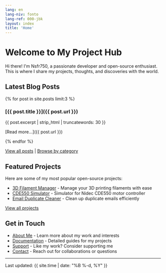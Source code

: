 ```yaml
---
lang: en
lang-niv: fonto
lang-ref: 000-jbk
layout: index
title: 'Home'
---
```


# Welcome to My Project Hub

Hi there! I'm Nsfr750, a passionate developer and open-source enthusiast. This is where I share my projects, thoughts, and discoveries with the world.

## Latest Blog Posts

{% for post in site.posts limit:3 %}
### [{{ post.title }}]({{ post.url }})

{{ post.excerpt | strip_html | truncatewords: 30 }}

[Read more...]({{ post.url }})

{% endfor %}

[View all posts](/blog) | [Browse by category](/categories)

## Featured Projects

Here are some of my most popular open-source projects:

- [3D Filament Manager](https://github.com/Nsfr750/3D_Filament_Manager) - Manage your 3D printing filaments with ease
- [CDE550 Simulator](https://github.com/Nsfr750/CDE550-sim) - Simulator for Nidec CDE550 motor controller
- [Email Duplicate Cleaner](https://github.com/Nsfr750/EmailDuplicateCleaner) - Clean up duplicate emails efficiently

[View all projects](/projects)

## Get in Touch

- [About Me](/about) - Learn more about my work and interests
- [Documentation](/docs) - Detailed guides for my projects
- [Support](/support) - Like my work? Consider supporting me
- [Contact](/contact) - Reach out for collaborations or questions

---

Last updated: {{ site.time | date: "%B %-d, %Y" }}

